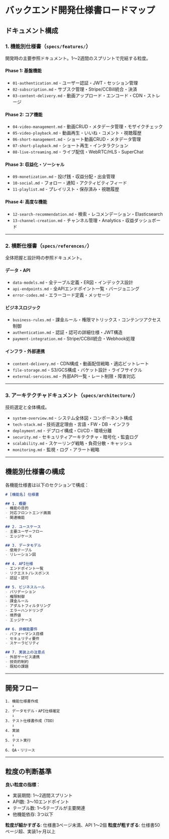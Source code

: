 # バックエンド開発仕様書ロードマップ

## ドキュメント構成

### 1. 機能別仕様書（`specs/features/`）
開発時の主要参照ドキュメント。1〜2週間のスプリントで完結する粒度。

#### Phase 1: 基盤機能
- `01-authentication.md` - ユーザー認証・JWT・セッション管理
- `02-subscription.md` - サブスク管理・Stripe/CCBill統合・決済
- `03-content-delivery.md` - 動画アップロード・エンコード・CDN・ストレージ

#### Phase 2: コア機能
- `04-video-management.md` - 動画CRUD・メタデータ管理・モザイクチェック
- `05-video-playback.md` - 動画再生・いいね・コメント・視聴履歴
- `06-short-management.md` - ショート動画CRUD・メタデータ管理
- `07-short-playback.md` - ショート再生・インタラクション
- `08-live-streaming.md` - ライブ配信・WebRTC/HLS・SuperChat

#### Phase 3: 収益化・ソーシャル
- `09-monetization.md` - 投げ銭・収益分配・出金管理
- `10-social.md` - フォロー・通知・アクティビティフィード
- `11-playlist.md` - プレイリスト・保存済み・視聴履歴

#### Phase 4: 高度な機能
- `12-search-recommendation.md` - 検索・レコメンデーション・Elasticsearch
- `13-channel-creation.md` - チャンネル管理・Analytics・収益ダッシュボード

---

### 2. 横断仕様書（`specs/references/`）
全体把握と設計時の参照ドキュメント。

#### データ・API
- `data-models.md` - 全テーブル定義・ER図・インデックス設計
- `api-endpoints.md` - 全APIエンドポイント一覧・バージョニング
- `error-codes.md` - エラーコード定義・メッセージ

#### ビジネスロジック
- `business-rules.md` - 課金ルール・権限マトリックス・コンテンツアクセス制御
- `authentication.md` - 認証・認可の詳細仕様・JWT構造
- `payment-integration.md` - Stripe/CCBill統合・Webhook処理

#### インフラ・外部連携
- `content-delivery.md` - CDN構成・動画配信戦略・適応ビットレート
- `file-storage.md` - S3/GCS構成・バケット設計・ライフサイクル
- `external-services.md` - 外部API一覧・レート制限・障害対応

---

### 3. アーキテクチャドキュメント（`specs/architecture/`）
技術選定と全体構成。

- `system-overview.md` - システム全体図・コンポーネント構成
- `tech-stack.md` - 技術選定理由・言語・FW・DB・インフラ
- `deployment.md` - デプロイ構成・CI/CD・環境分離
- `security.md` - セキュリティアーキテクチャ・暗号化・監査ログ
- `scalability.md` - スケーリング戦略・負荷分散・キャッシュ
- `monitoring.md` - 監視・ログ・アラート戦略

---

## 機能別仕様書の構成

各機能仕様書は以下のセクションで構成：

```markdown
# [機能名] 仕様書

## 1. 概要
- 機能の目的
- 対応フロントエンド画面
- 関連機能

## 2. ユースケース
- 主要ユーザーフロー
- エッジケース

## 3. データモデル
- 使用テーブル
- リレーション図

## 4. API仕様
- エンドポイント一覧
- リクエスト/レスポンス
- 認証・認可

## 5. ビジネスルール
- バリデーション
- 権限制御
- 課金ルール
- アダルトフィルタリング
- エラーハンドリング
- 境界値
- エッジケース

## 6. 非機能要件
- パフォーマンス目標
- セキュリティ要件
- スケーラビリティ

## 7. 実装上の注意点
- 外部サービス連携
- 技術的制約
- 既知の課題
```

---

## 開発フロー

```
1. 機能仕様書作成
   ↓
2. データモデル・API仕様確定
   ↓
3. テスト仕様書作成（TDD）
   ↓
4. 実装
   ↓
5. テスト実行
   ↓
6. QA・リリース
```

---

## 粒度の判断基準

**良い粒度の指標**：
- 実装期間: 1〜2週間スプリント
- API数: 3〜10エンドポイント
- テーブル数: 1〜5テーブルが主要関連
- 他機能依存: 3つ以下

**粒度が細かすぎる**: 仕様書3ページ未満、API 1〜2個
**粒度が粗すぎる**: 仕様書50ページ超、実装1ヶ月以上
